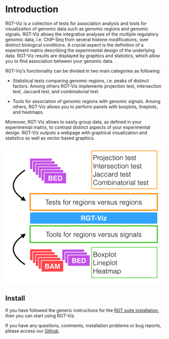 # Introduction

RGT-Viz is a collection of tests for association analysis and tools for visualizaiton of genomic data such as genomic regions and genomic signals. RGT-Viz allows the integrative analyses of the multiple regulatory genomic data, i.e. ChIP-Seq from several histone modifications,  over distinct biological conditions. A crucial aspect is the definition of a experiment matrix describing the experimental design of the underlying data.  RGT-Viz results are displayed by graphics and statistics, which allow you to find association between your genomic data.

RGT-Viz’s functionality can be divided in two main categories as following:

* Statistical tests comparing genomic regions, i.e. peaks of distinct factors. Among others RGT-Viz implements projection test, intersection test, Jaccard test, and combinatorial test.

* Tools for association of genomic regions with genomic signals. Among others, RGT-Viz allows you to perform panels with boxplots, lineplots, and heatmaps.

Moreover, RGT-Viz allows to easily group data, as defined in your experimental matrix, to contrast distinct aspects of your experimental design. RGT-Viz outputs a webpage with graphical visualization and statistics as well as vector based graphics.

<img src="../_static/rgt-viz/rgt-viz.png" class="center">

## Install

If you have followed the generic instructions for the [RGT suite installation](https://reg-gen.readthedocs.io/en/latest/rgt/installation.html), then you can start using RGT-Viz.

If you have any questions, comments, installation problems or bug reports, please access our [Github](https://github.com/CostaLab/reg-gen/issues).
